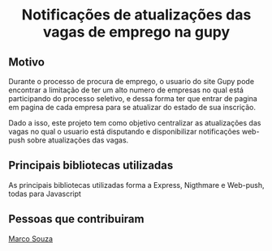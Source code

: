 <h1 align="center">
<div align="center">
  <p>
    <strong>Notificações de atualizações das vagas de emprego na gupy</strong></h1>
  </p>
</div>

## Motivo
Durante o processo de procura de emprego, o usuario do site Gupy pode encontrar a limitação de ter um alto numero de empresas no qual está participando do processo seletivo, e dessa forma ter que entrar de pagina em pagina de cada empresa para se atualizar do estado de sua inscrição.

Dado a isso, este projeto tem como objetivo centralizar as atualizações das vagas no qual o usuario está disputando e disponibilizar notificações web-push sobre atualizações das vagas.

## Principais bibliotecas utilizadas
As principais bibliotecas utilizadas forma a Express, Nigthmare e Web-push, todas para Javascript

## Pessoas que contribuiram
<p><a href="https://github.com/tuliosouzaa" target="_blank" rel="noopener">Marco Souza</p>

